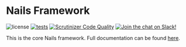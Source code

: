 # Nails Framework

![license](https://img.shields.io/badge/license-MIT-green.svg)
[![tests](https://github.com/nails/common/actions/workflows/build_and_test.yml/badge.svg )](https://github.com/nails/common/actions)
[![Scrutinizer Code Quality](https://scrutinizer-ci.com/g/nails/common/badges/quality-score.png)](https://scrutinizer-ci.com/g/nails/common)
[![Join the chat on Slack!](https://now-examples-slackin-rayibnpwqe.now.sh/badge.svg)](https://nails-app.slack.com/shared_invite/MTg1NDcyNjI0ODcxLTE0OTUwMzA1NTYtYTZhZjc5YjExMQ)


This is the core Nails framework. Full documentation can be found [here](https://nailsapp.co.uk).